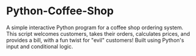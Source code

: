 # Python-Coffee-Shop
A simple interactive Python program for a coffee shop ordering system. This script welcomes customers, takes their orders, calculates prices, and provides a bill, with a fun twist for "evil" customers! Built using Python's input and conditional logic.
